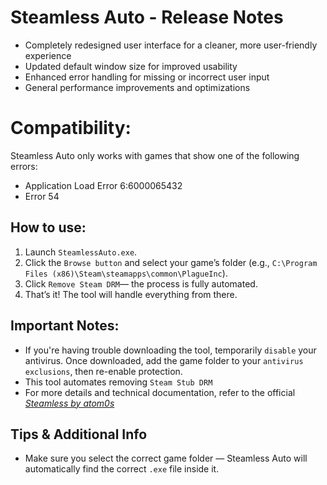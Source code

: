 # Steamless Auto - Release Notes
- Completely redesigned user interface for a cleaner, more user-friendly experience
- Updated default window size for improved usability
- Enhanced error handling for missing or incorrect user input
- General performance improvements and optimizations
# Compatibility:
Steamless Auto only works with games that show one of the following errors:
- Application Load Error 6:6000065432
- Error 54
## How to use:
1. Launch `SteamlessAuto.exe`.
2. Click the `Browse button` and select your game’s folder (e.g., `C:\Program Files (x86)\Steam\steamapps\common\PlagueInc`).
3. Click `Remove Steam DRM`— the process is fully automated.
4. That’s it! The tool will handle everything from there.
## Important Notes:
- If you're having trouble downloading the tool, temporarily `disable` your antivirus. Once downloaded, add the game folder to your `antivirus exclusions`, then re-enable protection.
- This tool automates removing `Steam Stub DRM`
- For more details and technical documentation, refer to the official *[Steamless by atom0s](https://github.com/atom0s/Steamless)*
## Tips & Additional Info
- Make sure you select the correct game folder — Steamless Auto will automatically find the correct `.exe` file inside it.
